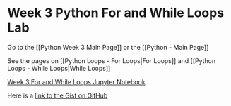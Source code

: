 # Week 3 Python For and While Loops Lab

Go to the [[Python Week 3 Main Page]] or the [[Python - Main Page]]

See the pages on [[Python Loops - For Loops|For Loops]] and [[Python Loops - While Loops|While Loops]]

[Week 3 For and While Loops Jupyter Notebook](https://jupyterlab-32.labs.cognitiveclass.ai/hub/user-redirect/lab/tree/labs/PY0101EN/PY0101EN-3-2-Loops.ipynb)

Here is a [link to the Gist on GitHub](https://gist.github.com/bd8f728d336ccc28d661446d89d080a9)